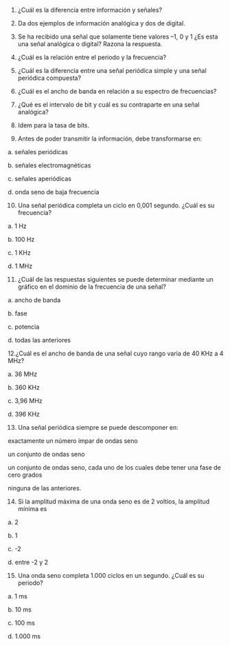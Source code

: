 1. ¿Cuál es la diferencia entre información y señales?

2. Da dos ejemplos de información analógica y dos de digital.

3. Se ha recibido una señal que solamente tiene valores –1, 0 y 1 ¿Es esta una señal analógica o digital? Razona la respuesta.

4. ¿Cuál es la relación entre el periodo y la frecuencia?

5. ¿Cuál es la diferencia entre una señal periódica simple y una señal periódica compuesta?

6. ¿Cuál es el ancho de banda en relación a su espectro de frecuencias?

7. ¿Qué es el intervalo de bit y cuál es su contraparte en una señal analógica?

8. Idem para la tasa de bits.

9. Antes de poder transmitir la información, debe transformarse en:

a. señales periódicas

b. señales electromagnéticas

c. señales aperiódicas

d. onda seno de baja frecuencia

10. Una señal periódica completa un ciclo en 0,001 segundo. ¿Cuál es su frecuencia?

a. 1 Hz

b. 100 Hz 

c. 1 KHz 

d. 1 MHz


11. ¿Cuál de las respuestas siguientes se puede determinar mediante un gráfico en el dominio de la frecuencia de una señal?

a. ancho de banda

b. fase

c. potencia

d. todas las anteriores

12.¿Cuál es el ancho de banda de una señal cuyo rango varía de 40 KHz a 4 MHz?

a. 36 MHz 

b. 360 KHz 

c. 3,96 MHz 

d. 396 KHz



13. Una señal periódica siempre se puede descomponer en:

exactamente un número impar de ondas seno

un conjunto de ondas seno

un conjunto de ondas seno, cada uno de los cuales debe tener una fase de cero grados

ninguna de las anteriores.

14. Si la amplitud máxima de una onda seno es de 2 voltios, la amplitud mínima es

a. 2

b. 1

c. -2

d. entre -2 y 2

15. Una onda seno completa 1.000 ciclos en un segundo. ¿Cuál es su periodo?

a. 1 ms

b. 10 ms

c. 100 ms 

d. 1.000 ms